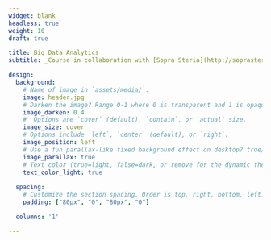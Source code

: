 ```yaml
---
widget: blank
headless: true
weight: 10
draft: true

title: Big Data Analytics
subtitle: _Course in collaboration with [Sopra Steria](http://soprasteria.com/)_

design:
  background:
    # Name of image in `assets/media/`.
    image: header.jpg
    # Darken the image? Range 0-1 where 0 is transparent and 1 is opaque.
    image_darken: 0.4
    #  Options are `cover` (default), `contain`, or `actual` size.
    image_size: cover
    # Options include `left`, `center` (default), or `right`.
    image_position: left
    # Use a fun parallax-like fixed background effect on desktop? true/false
    image_parallax: true
    # Text color (true=light, false=dark, or remove for the dynamic theme color).
    text_color_light: true
  
  spacing:
    # Customize the section spacing. Order is top, right, bottom, left.
    padding: ["80px", "0", "80px", "0"]

  columns: '1'

---
```



